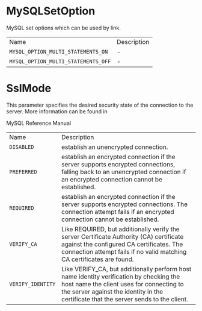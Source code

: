 # MySQLSetOption

MySQL set options which can be used by link.

|                                     |             |
| ----------------------------------- | ----------- |
| Name                                | Description |
| `MYSQL_OPTION_MULTI_STATEMENTS_ON`  | \-          |
| `MYSQL_OPTION_MULTI_STATEMENTS_OFF` | \-          |

# SslMode

This parameter specifies the desired security state of the connection to
the server. More information can be found in

MySQL Reference Manual

|                   |                                                                                                                                                                                                                               |
| ----------------- | ----------------------------------------------------------------------------------------------------------------------------------------------------------------------------------------------------------------------------- |
| Name              | Description                                                                                                                                                                                                                   |
| `DISABLED`        | establish an unencrypted connection.                                                                                                                                                                                          |
| `PREFERRED`       | establish an encrypted connection if the server supports encrypted connections, falling back to an unencrypted connection if an encrypted connection cannot be established.                                                   |
| `REQUIRED`        | establish an encrypted connection if the server supports encrypted connections. The connection attempt fails if an encrypted connection cannot be established.                                                                |
| `VERIFY_CA`       | Like REQUIRED, but additionally verify the server Certificate Authority (CA) certificate against the configured CA certificates. The connection attempt fails if no valid matching CA certificates are found.                 |
| `VERIFY_IDENTITY` | Like VERIFY\_CA, but additionally perform host name identity verification by checking the host name the client uses for connecting to the server against the identity in the certificate that the server sends to the client. |
